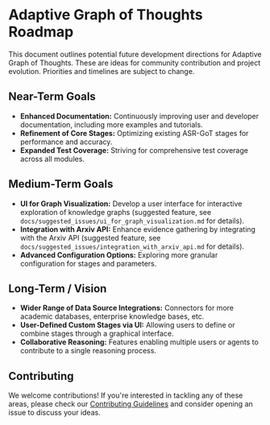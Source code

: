 # Adaptive Graph of Thoughts Roadmap

This document outlines potential future development directions for Adaptive Graph of Thoughts.
These are ideas for community contribution and project evolution. Priorities and timelines are subject to change.

## Near-Term Goals

*   **Enhanced Documentation:** Continuously improving user and developer documentation, including more examples and tutorials.
*   **Refinement of Core Stages:** Optimizing existing ASR-GoT stages for performance and accuracy.
*   **Expanded Test Coverage:** Striving for comprehensive test coverage across all modules.

## Medium-Term Goals

*   **UI for Graph Visualization:** Develop a user interface for interactive exploration of knowledge graphs (suggested feature, see `docs/suggested_issues/ui_for_graph_visualization.md` for details).
*   **Integration with Arxiv API:** Enhance evidence gathering by integrating with the Arxiv API (suggested feature, see `docs/suggested_issues/integration_with_arxiv_api.md` for details).
*   **Advanced Configuration Options:** Exploring more granular configuration for stages and parameters.

## Long-Term / Vision

*   **Wider Range of Data Source Integrations:** Connectors for more academic databases, enterprise knowledge bases, etc.
*   **User-Defined Custom Stages via UI:** Allowing users to define or combine stages through a graphical interface.
*   **Collaborative Reasoning:** Features enabling multiple users or agents to contribute to a single reasoning process.

## Contributing

We welcome contributions! If you're interested in tackling any of these areas, please check our [Contributing Guidelines](CONTRIBUTING.md) and consider opening an issue to discuss your ideas.
